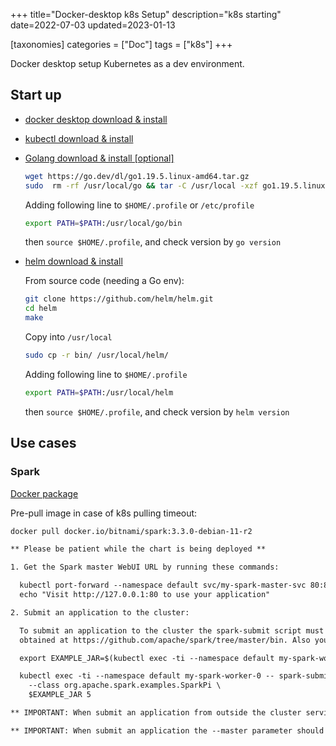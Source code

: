 +++
title="Docker-desktop k8s Setup"
description="k8s starting"
date=2022-07-03
updated=2023-01-13

[taxonomies]
categories = ["Doc"]
tags = ["k8s"]
+++

Docker desktop setup Kubernetes as a dev environment.

## Start up

- [docker desktop download & install](https://www.docker.com/products/docker-desktop/)

- [kubectl download & install](https://kubernetes.io/docs/tasks/tools/)

- [Golang download & install [optional]](https://go.dev/doc/install)

  ```sh
  wget https://go.dev/dl/go1.19.5.linux-amd64.tar.gz
  sudo  rm -rf /usr/local/go && tar -C /usr/local -xzf go1.19.5.linux-amd64.tar.gz
  ```

  Adding following line to `$HOME/.profile` or `/etc/profile`

  ```sh
  export PATH=$PATH:/usr/local/go/bin
  ```

  then `source $HOME/.profile`, and check version by `go version`

- [helm download & install](https://helm.sh/docs/intro/install/)

  From source code (needing a Go env):

  ```sh
  git clone https://github.com/helm/helm.git
  cd helm
  make
  ```

  Copy into `/usr/local`

  ```sh
  sudo cp -r bin/ /usr/local/helm/
  ```

  Adding following line to `$HOME/.profile`

  ```sh
  export PATH=$PATH:/usr/local/helm
  ```

  then `source $HOME/.profile`, and check version by `helm version`


## Use cases

### Spark

[Docker package](https://github.com/bitnami/bitnami-docker-spark)

Pre-pull image in case of k8s pulling timeout:

```sh
docker pull docker.io/bitnami/spark:3.3.0-debian-11-r2
```

```txt
** Please be patient while the chart is being deployed **

1. Get the Spark master WebUI URL by running these commands:

  kubectl port-forward --namespace default svc/my-spark-master-svc 80:80
  echo "Visit http://127.0.0.1:80 to use your application"

2. Submit an application to the cluster:

  To submit an application to the cluster the spark-submit script must be used. That script can be
  obtained at https://github.com/apache/spark/tree/master/bin. Also you can use kubectl run.

  export EXAMPLE_JAR=$(kubectl exec -ti --namespace default my-spark-worker-0 -- find examples/jars/ -name 'spark-example*\.jar' | tr -d '\r')

  kubectl exec -ti --namespace default my-spark-worker-0 -- spark-submit --master spark://my-spark-master-svc:7077 \
    --class org.apache.spark.examples.SparkPi \
    $EXAMPLE_JAR 5

** IMPORTANT: When submit an application from outside the cluster service type should be set to the NodePort or LoadBalancer. **

** IMPORTANT: When submit an application the --master parameter should be set to the service IP, if not, the application will not resolve the master. **
```
